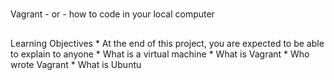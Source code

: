 #
Vagrant - or - how to code in your local computer
##
Learning Objectives
*
At the end of this project, you are expected to be able to explain to anyone
*
What is a virtual machine
*
What is Vagrant
*
Who wrote Vagrant
*
What is Ubuntu

